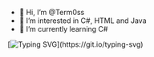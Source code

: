 - 👋 Hi, I’m @Term0ss
- 👀 I’m interested in C#, HTML and Java
- 🌱 I’m currently learning C#

[![Typing SVG](https://readme-typing-svg.demolab.com/?lines=Touch+some+grass.;You+stupid+human.;Please.;+I+will+cry.)](https://git.io/typing-svg)
